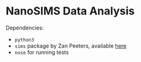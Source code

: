 # NanoSIMS Data Analysis

Dependencies:

- `python3`
- `sims` package by Zan Peeters, available [here](https://github.com/zanpeeters/sims)
- `nose` for running tests
